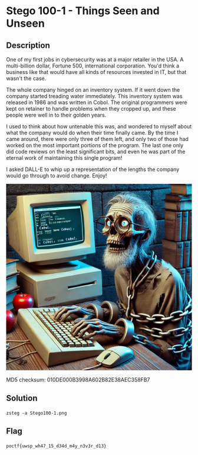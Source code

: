 # Stego 100-1 - Things Seen and Unseen	
## Description
One of my first jobs in cybersecurity was at a major retailer in the USA. A multi-billion dollar, Fortune 500, international corporation. You'd think a business like that would have all kinds of resources invested in IT, but that wasn't the case.

The whole company hinged on an inventory system. If it went down the company started treading water immediately. This inventory system was released in 1986 and was written in Cobol. The original programmers were kept on retainer to handle problems when they cropped up, and these people were well in to their golden years.

I used to think about how untenable this was, and wondered to myself about what the company would do when their time finally came. By the time I came around, there were only three of them left, and only two of those had worked on the most important portions of the program. The last one only did code reviews on the least significant bits, and even he was part of the eternal work of maintaining this single program!

I asked DALL-E to whip up a representation of the lengths the company would go through to avoid change. Enjoy! 

![Stego100-1.png](public/Stego100-1.png)

MD5 checksum: 010DE000B3998A602B82E38AEC358FB7

## Solution
`zsteg -a Stego100-1.png`

## Flag
`poctf{uwsp_wh47_15_d34d_m4y_n3v3r_d13}`
